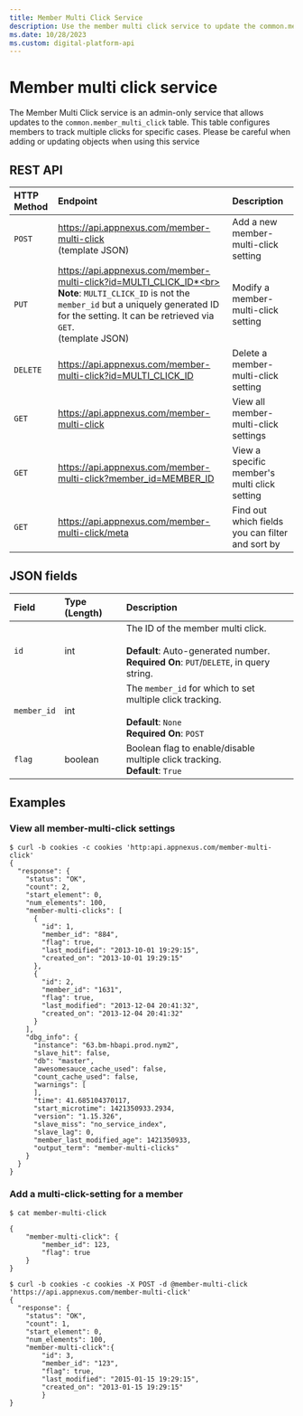 ```yaml
---
title: Member Multi Click Service
description: Use the member multi click service to update the common.member_multi_click table.
ms.date: 10/28/2023
ms.custom: digital-platform-api
---
```


# Member multi click service

The Member Multi Click service is an admin-only service that allows updates to the `common.member_multi_click` table. This table configures members to track multiple clicks for specific cases. Please be careful when adding or updating objects when using this service

## REST API

| HTTP Method | Endpoint | Description |
|:---|:---|:---|
| `POST` | https://api.appnexus.com/member-multi-click <br>(template JSON) | Add a new member-multi-click setting |
| `PUT` |  https://api.appnexus.com/member-multi-click?id=MULTI_CLICK_ID*<br><br>**Note**: `MULTI_CLICK_ID` is not the `member_id` but a uniquely generated ID for the setting. It can be retrieved via `GET`. <br>(template JSON) | Modify a member-multi-click setting |
| `DELETE` | https://api.appnexus.com/member-multi-click?id=MULTI_CLICK_ID | Delete a member-multi-click setting |
| `GET` |  https://api.appnexus.com/member-multi-click | View all member-multi-click settings |
| `GET` | https://api.appnexus.com/member-multi-click?member_id=MEMBER_ID | View a specific member's multi click setting |
| `GET` | https://api.appnexus.com/member-multi-click/meta | Find out which fields you can filter and sort by |

## JSON fields

| Field | Type (Length) | Description |
|:---|:---|:---|
| `id` | int | The ID of the member multi click.<br><br>**Default**: Auto-generated number.<br>**Required On**: `PUT`/`DELETE`, in query string. |
| `member_id` | int | The `member_id` for which to set multiple click tracking.<br><br>**Default**: `None`<br>**Required On**: `POST` |
| `flag` | boolean | Boolean flag to enable/disable multiple click tracking.<br>**Default**: `True` |

## Examples

### View all member-multi-click settings

```
$ curl -b cookies -c cookies 'http:api.appnexus.com/member-multi-click'
{
  "response": {
    "status": "OK",
    "count": 2,
    "start_element": 0,
    "num_elements": 100,
    "member-multi-clicks": [
      {
        "id": 1,
        "member_id": "884",
        "flag": true,
        "last_modified": "2013-10-01 19:29:15",
        "created_on": "2013-10-01 19:29:15"
      },
      {
        "id": 2,
        "member_id": "1631",
        "flag": true,
        "last_modified": "2013-12-04 20:41:32",
        "created_on": "2013-12-04 20:41:32"
      }
    ],
    "dbg_info": {
      "instance": "63.bm-hbapi.prod.nym2",
      "slave_hit": false,
      "db": "master",
      "awesomesauce_cache_used": false,
      "count_cache_used": false,
      "warnings": [
      ],
      "time": 41.685104370117,
      "start_microtime": 1421350933.2934,
      "version": "1.15.326",
      "slave_miss": "no_service_index",
      "slave_lag": 0,
      "member_last_modified_age": 1421350933,
      "output_term": "member-multi-clicks"
    }
  }
}
```

### Add a multi-click-setting for a member

```
$ cat member-multi-click

{
    "member-multi-click": {
        "member_id": 123,
        "flag": true
    }
}
```

```
$ curl -b cookies -c cookies -X POST -d @member-multi-click 'https://api.appnexus.com/member-multi-click'
{
  "response": {
    "status": "OK",
    "count": 1,
    "start_element": 0,
    "num_elements": 100,
    "member-multi-click":{
        "id": 3,
        "member_id": "123",
        "flag": true,
        "last_modified": "2015-01-15 19:29:15",
        "created_on": "2013-01-15 19:29:15"
        }
}
```
